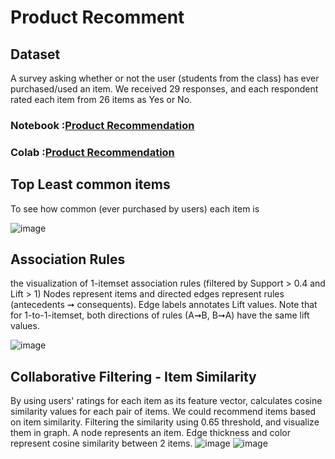 # Product Recomment
## Dataset
A survey asking whether or not the user (students from the class) has ever purchased/used an item. We received 29 responses, and each respondent rated each item from 26 items as Yes or No.

### Notebook :[Product Recommendation](https://github.com/panita10/BADS7105-CRM-Analytics/blob/main/Assignment03%20-%20Product%20Recommendation/Product_Recommendation.ipynb)
### Colab :[Product Recommendation](https://colab.research.google.com/drive/1AZ3lNBjEtpYCSto9UxHRRqbq9r8AUmtA)

## Top Least common items
To see how common (ever purchased by users) each item is

![image](https://user-images.githubusercontent.com/92771399/147726824-abece44f-edb1-40fa-886d-f65c02dcc042.png)

## Association Rules
the visualization of 1-itemset association rules (filtered by Support > 0.4 and Lift > 1) Nodes represent items and directed edges represent rules (antecedents ➞ consequents). Edge labels annotates Lift values. Note that for 1-to-1-itemset, both directions of rules (A➞B, B➞A) have the same lift values.

![image](https://user-images.githubusercontent.com/92771399/147726869-82a0e96f-652c-4ec1-af14-72b949fd818d.png)

## Collaborative Filtering - Item Similarity
By using users' ratings for each item as its feature vector, calculates cosine similarity values for each pair of items. We could recommend items based on item similarity. Filtering the similarity using 0.65 threshold, and visualize them in graph. A node represents an item. Edge thickness and color represent cosine similarity between 2 items.
![image](https://user-images.githubusercontent.com/92771399/147726908-c2e504ac-5ded-4035-a12b-81d5c3f1e51a.png)
![image](https://user-images.githubusercontent.com/92771399/147726919-3055160e-3667-48df-a778-557079fabe2d.png)
